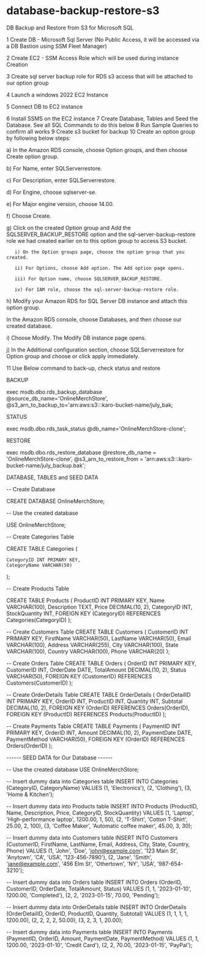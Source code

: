 # database-backup-restore-s3



DB Backup and Restore from S3 for Microsoft SQL 


1 Create DB - Microsoft Sql Server (No Public Access, it will be accessed via a DB Bastion using SSM Fleet Manager)

2 Create EC2 - SSM Access Role which will be used during instance Creation

3 Create sql server backup role for RDS s3 access that will be attached to our option group

4 Launch a windows 2022 EC2 Instance

5 Connect DB to EC2 instance

6 Install SSMS on the EC2 instance
7 Create Database, Tables and Seed the Database. See all SQL Commands to do this below
8 Run Sample Queries to confirm all works
9 Create s3 bucket for backup
10 Create an option group by following below steps:

   a) In the Amazon RDS console, choose Option groups, and then choose Create option group.

   b) For Name, enter SQLServerrestore.

   c) For Description, enter SQLServerrestore.

   d) For Engine, choose sqlserver-se.

   e) For Major engine version, choose 14.00.

   f) Choose Create.

   g) Click on the created Option group and Add the SQLSERVER_BACKUP_RESTORE option and the sql-server-backup-restore role we had created earlier on to this option group to access S3 bucket.

       i) On the Option groups page, choose the option group that you created.

       ii) For Options, choose Add option. The Add option page opens.

       iii) For Option name, choose SQLSERVER_BACKUP_RESTORE.

       iv) For IAM role, choose the sql-server-backup-restore role.

   h) Modify your Amazon RDS for SQL Server DB instance and attach this option group.

   In the Amazon RDS console, choose Databases, and then choose our created database.

   i) Choose Modify. The Modify DB instance page opens.

   j) In the Additional configuration section, choose SQLServerrestore for Option group and choose or click apply immediately.



11 Use Below command to back-up, check status and restore


BACKUP

exec msdb.dbo.rds_backup_database 
@source_db_name='OnlineMerchStore', 
@s3_arn_to_backup_to='arn:aws:s3:::karo-bucket-name/july_bak;



STATUS

exec msdb.dbo.rds_task_status @db_name='OnlineMerchStore-clone';



RESTORE

exec msdb.dbo.rds_restore_database
@restore_db_name = 'OnlineMerchStore-clone',
@s3_arn_to_restore_from = 'arn:aws:s3:::karo-bucket-name/july_backup.bak';







DATABASE, TABLES and SEED DATA



-- Create Database

CREATE DATABASE OnlineMerchStore;

-- Use the created database

USE OnlineMerchStore;

-- Create Categories Table

CREATE TABLE Categories (

    CategoryID INT PRIMARY KEY,
    CategoryName VARCHAR(50)
    
);

-- Create Products Table

CREATE TABLE Products (
    ProductID INT PRIMARY KEY,
    Name VARCHAR(100),
    Description TEXT,
    Price DECIMAL(10, 2),
    CategoryID INT,
    StockQuantity INT,
    FOREIGN KEY (CategoryID) REFERENCES Categories(CategoryID)
);

-- Create Customers Table
CREATE TABLE Customers (
    CustomerID INT PRIMARY KEY,
    FirstName VARCHAR(50),
    LastName VARCHAR(50),
    Email VARCHAR(100),
    Address VARCHAR(255),
    City VARCHAR(100),
    State VARCHAR(100),
    Country VARCHAR(100),
    Phone VARCHAR(20)
);

-- Create Orders Table
CREATE TABLE Orders (
    OrderID INT PRIMARY KEY,
    CustomerID INT,
    OrderDate DATE,
    TotalAmount DECIMAL(10, 2),
    Status VARCHAR(50),
    FOREIGN KEY (CustomerID) REFERENCES Customers(CustomerID)
);

-- Create OrderDetails Table
CREATE TABLE OrderDetails (
    OrderDetailID INT PRIMARY KEY,
    OrderID INT,
    ProductID INT,
    Quantity INT,
    Subtotal DECIMAL(10, 2),
    FOREIGN KEY (OrderID) REFERENCES Orders(OrderID),
    FOREIGN KEY (ProductID) REFERENCES Products(ProductID)
);

-- Create Payments Table
CREATE TABLE Payments (
    PaymentID INT PRIMARY KEY,
    OrderID INT,
    Amount DECIMAL(10, 2),
    PaymentDate DATE,
    PaymentMethod VARCHAR(50),
    FOREIGN KEY (OrderID) REFERENCES Orders(OrderID)
);





------ SEED DATA for Our Database ------

-- Use the created database
USE OnlineMerchStore;

-- Insert dummy data into Categories table
INSERT INTO Categories (CategoryID, CategoryName)
VALUES
    (1, 'Electronics'),
    (2, 'Clothing'),
    (3, 'Home & Kitchen');

-- Insert dummy data into Products table
INSERT INTO Products (ProductID, Name, Description, Price, CategoryID, StockQuantity)
VALUES
    (1, 'Laptop', 'High-performance laptop', 1200.00, 1, 50),
    (2, 'T-Shirt', 'Cotton T-Shirt', 25.00, 2, 100),
    (3, 'Coffee Maker', 'Automatic coffee maker', 45.00, 3, 30);

-- Insert dummy data into Customers table
INSERT INTO Customers (CustomerID, FirstName, LastName, Email, Address, City, State, Country, Phone)
VALUES
    (1, 'John', 'Doe', 'john@example.com', '123 Main St', 'Anytown', 'CA', 'USA', '123-456-7890'),
    (2, 'Jane', 'Smith', 'jane@example.com', '456 Elm St', 'Othertown', 'NY', 'USA', '987-654-3210');

-- Insert dummy data into Orders table
INSERT INTO Orders (OrderID, CustomerID, OrderDate, TotalAmount, Status)
VALUES
    (1, 1, '2023-01-10', 1200.00, 'Completed'),
    (2, 2, '2023-01-15', 70.00, 'Pending');

-- Insert dummy data into OrderDetails table
INSERT INTO OrderDetails (OrderDetailID, OrderID, ProductID, Quantity, Subtotal)
VALUES
    (1, 1, 1, 1, 1200.00),
    (2, 2, 2, 2, 50.00),
    (3, 2, 3, 1, 20.00);

-- Insert dummy data into Payments table
INSERT INTO Payments (PaymentID, OrderID, Amount, PaymentDate, PaymentMethod)
VALUES
    (1, 1, 1200.00, '2023-01-10', 'Credit Card'),
    (2, 2, 70.00, '2023-01-15', 'PayPal');
